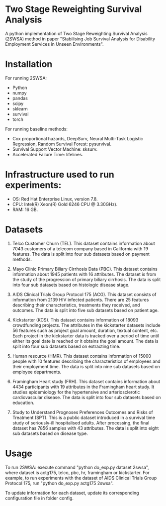 # Two Stage Reweighting Survival Analysis
A python implementation of Two Stage Reweighting Survival Analysis (2SWSA) method in paper "Stabilising Job Survival Analysis for Disability Employment Services in Unseen Environments".

# Installation
For running 2SWSA:

* Python
* numpy
* pandas
* scipy
* sklearn
* survival
* torch

For running baseline methods:

* Cox proportional hazards, DeepSurv, Neural Multi-Task Logistic Regression, Random Survival Forest: pysurvival.
* Survival Support Vector Machine: sksurv.
* Accelerated Failure Time: lifelines.

# Infrastructure used to run experiments:
* OS: Red Hat Enterprise Linux, version 7.8.
* CPU: Intel(R) Xeon(R) Gold 6246 CPU @ 3.30GHz).
* RAM: 16 GB.

# Datasets

1. Telco Customer Churn (TEL). This dataset contains information about 7043 customers of a telecom company based in California with 19 features. The data is split into four sub datasets based on payment methods.

2. Mayo Clinic Primary Biliary Cirrhosis Data (PBC). This dataset contains information about 1945 patients with 16 attributes. The dataset is from the study of the progression of primary biliary cirrhosis. The data is split into four sub datasets based on histologic disease stage.

3. AIDS Clinical Trials Group Protocol 175 (ACG). This dataset consists of information from 2139 HIV infected patients. There are 25 features describing their characteristics, treatments they received, and outcomes. The data is split into five sub datasets based on patient age.

4. Kickstarter (KCS). This dataset contains information of 18093 crowdfunding  projects. The attributes in the kickstarter datasets include 56 features such as project goal amount, duration, textual content, etc. Each project in the kickstarter data is tracked over a period of time until either its goal date is reached or it obtains the goal amount. The data is split into four sub datasets based on extracting time.

5. Human resource (HMR). This dataset contains information of 15000 people with 10 features describing the characteristics of employees and their employment time. The data is split into nine sub datasets based on employee departments.

6. Framingham Heart study (FRH). This dataset contains information about 4434  participants  with 19 attributes in the Framingham heart study. It studies epidemiology for the hypertensive and arteriosclerotic cardiovascular disease. The data is split into four sub datasets based on education.

7. Study to Understand Prognoses Preferences Outcomes and Risks of Treatment (SPT). This is a public dataset introduced in a survival time study of seriously-ill hospitalised adults. After processing, the final dataset has 7856 samples with 43 attributes. The data is split into eight sub datasets based on disease type. 


# Usage

To run 2SWSA: execute command "python do_exp.py dataset 2swsa", where dataset is actg175, telco, pbc, hr, framingham or kickstarter. For example, to run experiments with the dataset of AIDS Clinical Trials Group Protocol 175, run "python do_exp.py actg175 2swsa".

To update information for each dataset, update its corresponding configuration file in folder config.
